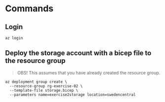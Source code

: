 # Commands

## Login

```shell
az login
```

## Deploy the storage account with a bicep file to the resource group

> OBS! This assumes that you have already created the resource group.

```shell
az deployment group create \
  --resource-group rg-exercise-02 \
  --template-file storage.bicep \
  --parameters name=exercise2storage location=swedencentral
```
